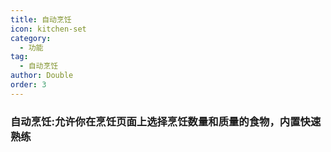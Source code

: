 ```yaml
---
title: 自动烹饪
icon: kitchen-set
category:
  - 功能
tag:
  - 自动烹饪
author: Double
order: 3
---
```


### 自动烹饪:允许你在烹饪页面上选择烹饪数量和质量的食物，内置快速熟练



